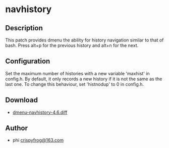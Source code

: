 # navhistory

## Description

This patch provides dmenu the ability for history navigation similar to that
of bash. Press alt+p for the previous history and alt+n for the next.

## Configuration

Set the maximum number of histories with a new variable 'maxhist' in config.h.
By default, it only records a new history if it is not the same as the last one.
To change this behaviour, set 'histnodup' to 0 in config.h.

## Download

* [dmenu-navhistory-4.6.diff](dmenu-navhistory-4.6.diff)

## Author

* phi <crispyfrog@163.com>
